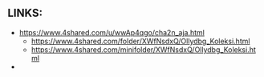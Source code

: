 
## LINKS:
* https://www.4shared.com/u/wwAp4qgo/cha2n_aja.html
  * https://www.4shared.com/folder/XWfNsdxQ/Ollydbg_Koleksi.html
  * https://www.4shared.com/minifolder/XWfNsdxQ/Ollydbg_Koleksi.html
* 
